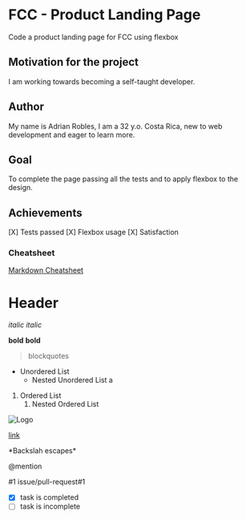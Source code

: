 

# FCC - Product Landing Page

Code a product landing page for FCC using flexbox

## Motivation for the project

I am working towards becoming a self-taught developer.

## Author

My name is Adrian Robles, I am a 32 y.o. Costa Rica, new to web development and eager to learn more.

## Goal

To complete the page passing all the tests and to apply flexbox to the design.

## Achievements

[X] Tests passed
[X] Flexbox usage
[X] Satisfaction




















### Cheatsheet

[Markdown Cheatsheet](https://guides.github.com/pdfs/markdown-cheatsheet-online.pdf)

# Header

*italic*
_italic_

**bold**
__bold__

> blockquotes

* Unordered List
  * Nested Unordered List a

1. Ordered List
   1. Nested Ordered List

![Logo](/images/logo.png)

[link](url)

\*Backslah escapes\*

@mention

#1
issue/pull-request#1

- [x] task is completed
- [ ] task is incomplete
